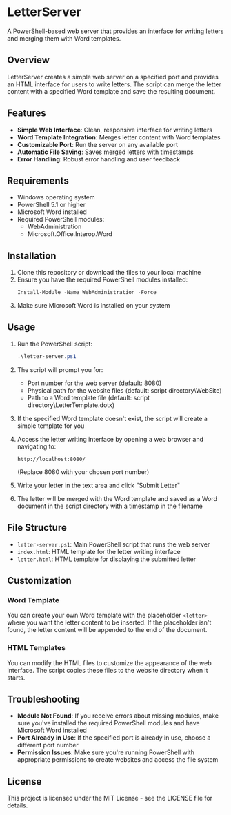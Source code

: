 # LetterServer

A PowerShell-based web server that provides an interface for writing letters and merging them with Word templates.

## Overview

LetterServer creates a simple web server on a specified port and provides an HTML interface for users to write letters. The script can merge the letter content with a specified Word template and save the resulting document.

## Features

- **Simple Web Interface**: Clean, responsive interface for writing letters
- **Word Template Integration**: Merges letter content with Word templates
- **Customizable Port**: Run the server on any available port
- **Automatic File Saving**: Saves merged letters with timestamps
- **Error Handling**: Robust error handling and user feedback

## Requirements

- Windows operating system
- PowerShell 5.1 or higher
- Microsoft Word installed
- Required PowerShell modules:
  - WebAdministration
  - Microsoft.Office.Interop.Word

## Installation

1. Clone this repository or download the files to your local machine
2. Ensure you have the required PowerShell modules installed:
   ```powershell
   Install-Module -Name WebAdministration -Force
   ```
3. Make sure Microsoft Word is installed on your system

## Usage

1. Run the PowerShell script:
   ```powershell
   .\letter-server.ps1
   ```

2. The script will prompt you for:
   - Port number for the web server (default: 8080)
   - Physical path for the website files (default: script directory\WebSite)
   - Path to a Word template file (default: script directory\LetterTemplate.dotx)

3. If the specified Word template doesn't exist, the script will create a simple template for you

4. Access the letter writing interface by opening a web browser and navigating to:
   ```
   http://localhost:8080/
   ```
   (Replace 8080 with your chosen port number)

5. Write your letter in the text area and click "Submit Letter"

6. The letter will be merged with the Word template and saved as a Word document in the script directory with a timestamp in the filename

## File Structure

- `letter-server.ps1`: Main PowerShell script that runs the web server
- `index.html`: HTML template for the letter writing interface
- `letter.html`: HTML template for displaying the submitted letter

## Customization

### Word Template

You can create your own Word template with the placeholder `<letter>` where you want the letter content to be inserted. If the placeholder isn't found, the letter content will be appended to the end of the document.

### HTML Templates

You can modify the HTML files to customize the appearance of the web interface. The script copies these files to the website directory when it starts.

## Troubleshooting

- **Module Not Found**: If you receive errors about missing modules, make sure you've installed the required PowerShell modules and have Microsoft Word installed
- **Port Already in Use**: If the specified port is already in use, choose a different port number
- **Permission Issues**: Make sure you're running PowerShell with appropriate permissions to create websites and access the file system

## License

This project is licensed under the MIT License - see the LICENSE file for details.
